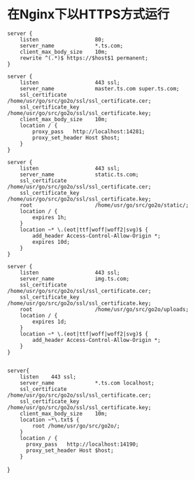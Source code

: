 # 在Nginx下以HTTPS方式运行 #

    server {
        listen          		80;
        server_name     		*.ts.com;
        client_max_body_size  	10m;
    	rewrite ^(.*)$ https://$host$1 permanent; 
    }
   
    server {
        listen          		443 ssl;
        server_name     		master.ts.com super.ts.com;
		ssl_certificate      	/home/usr/go/src/go2o/ssl/ssl_certificate.cer;
        ssl_certificate_key  	/home/usr/go/src/go2o/ssl/ssl_certificate.key;
        client_max_body_size  	10m;
	    location / {
            proxy_pass   http://localhost:14281;
            proxy_set_header Host $host;
        }
    }

    server {
        listen          		443 ssl;
        server_name     		static.ts.com;
  		ssl_certificate      	/home/usr/go/src/go2o/ssl/ssl_certificate.cer;
    	ssl_certificate_key  	/home/usr/go/src/go2o/ssl/ssl_certificate.key;
        root    	    		/home/usr/go/src/go2o/static/;
	 	location / {
            expires 1h;    
        }
	    location ~* \.(eot|ttf|woff|woff2|svg)$ {
  			add_header Access-Control-Allow-Origin *;
			expires 10d;
      	}
    }

    server {
        listen          		443 ssl;
        server_name     		img.ts.com;
        ssl_certificate      	/home/usr/go/src/go2o/ssl/ssl_certificate.cer;
        ssl_certificate_key  	/home/usr/go/src/go2o/ssl/ssl_certificate.key;
        root            		/home/usr/go/src/go2o/uploads;
	    location / {
      	  	expires 1d;
        }  
	  	location ~* \.(eot|ttf|woff|woff2|svg)$ {
      		add_header Access-Control-Allow-Origin *;
      	}
    }

  
    server{
		listen    443 ssl;
        server_name          	*.ts.com localhost;
        ssl_certificate      	/home/usr/go/src/go2o/ssl/ssl_certificate.cer;
		ssl_certificate_key  	/home/usr/go/src/go2o/ssl/ssl_certificate.key;
        client_max_body_size  	10m;	 
		location ~*\.txt$ {
            root /home/usr/go/src/go2o/;
        }
		location / {
          proxy_pass   http://localhost:14190;
          proxy_set_header Host $host;
        }
   }

